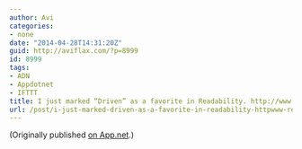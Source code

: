 ```yaml
---
author: Avi
categories:
- none
date: "2014-04-28T14:31:20Z"
guid: http://aviflax.com/?p=8999
id: 8999
tags:
- ADN
- Appdotnet
- IFTTT
title: I just marked “Driven” as a favorite in Readability. http://www.readability.com/articles/660eplxu
url: /post/i-just-marked-driven-as-a-favorite-in-readability-httpwww-readability-comarticles660eplxu-2/
---
```

(Originally published [on App.net](http://alpha.app.net/aviflax/post/29365632).)